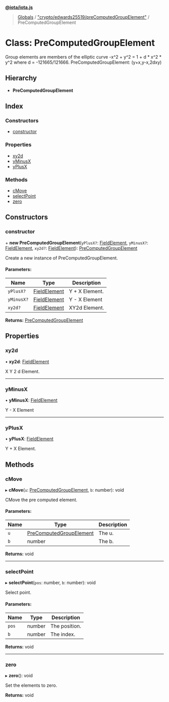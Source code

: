 **[@iota/iota.js](../README.md)**

> [Globals](../README.md) / ["crypto/edwards25519/preComputedGroupElement"](../modules/_crypto_edwards25519_precomputedgroupelement_.md) / PreComputedGroupElement

# Class: PreComputedGroupElement

Group elements are members of the elliptic curve -x^2 + y^2 = 1 + d * x^2 *
y^2 where d = -121665/121666.
PreComputedGroupElement: (y+x,y-x,2dxy)

## Hierarchy

* **PreComputedGroupElement**

## Index

### Constructors

* [constructor](_crypto_edwards25519_precomputedgroupelement_.precomputedgroupelement.md#constructor)

### Properties

* [xy2d](_crypto_edwards25519_precomputedgroupelement_.precomputedgroupelement.md#xy2d)
* [yMinusX](_crypto_edwards25519_precomputedgroupelement_.precomputedgroupelement.md#yminusx)
* [yPlusX](_crypto_edwards25519_precomputedgroupelement_.precomputedgroupelement.md#yplusx)

### Methods

* [cMove](_crypto_edwards25519_precomputedgroupelement_.precomputedgroupelement.md#cmove)
* [selectPoint](_crypto_edwards25519_precomputedgroupelement_.precomputedgroupelement.md#selectpoint)
* [zero](_crypto_edwards25519_precomputedgroupelement_.precomputedgroupelement.md#zero)

## Constructors

### constructor

\+ **new PreComputedGroupElement**(`yPlusX?`: [FieldElement](_crypto_edwards25519_fieldelement_.fieldelement.md), `yMinusX?`: [FieldElement](_crypto_edwards25519_fieldelement_.fieldelement.md), `xy2d?`: [FieldElement](_crypto_edwards25519_fieldelement_.fieldelement.md)): [PreComputedGroupElement](_crypto_edwards25519_precomputedgroupelement_.precomputedgroupelement.md)

Create a new instance of PreComputedGroupElement.

#### Parameters:

Name | Type | Description |
------ | ------ | ------ |
`yPlusX?` | [FieldElement](_crypto_edwards25519_fieldelement_.fieldelement.md) | Y + X Element. |
`yMinusX?` | [FieldElement](_crypto_edwards25519_fieldelement_.fieldelement.md) | Y - X Element |
`xy2d?` | [FieldElement](_crypto_edwards25519_fieldelement_.fieldelement.md) | XY2d Element.  |

**Returns:** [PreComputedGroupElement](_crypto_edwards25519_precomputedgroupelement_.precomputedgroupelement.md)

## Properties

### xy2d

•  **xy2d**: [FieldElement](_crypto_edwards25519_fieldelement_.fieldelement.md)

X Y 2 d Element.

___

### yMinusX

•  **yMinusX**: [FieldElement](_crypto_edwards25519_fieldelement_.fieldelement.md)

Y - X Element

___

### yPlusX

•  **yPlusX**: [FieldElement](_crypto_edwards25519_fieldelement_.fieldelement.md)

Y + X Element.

## Methods

### cMove

▸ **cMove**(`u`: [PreComputedGroupElement](_crypto_edwards25519_precomputedgroupelement_.precomputedgroupelement.md), `b`: number): void

CMove the pre computed element.

#### Parameters:

Name | Type | Description |
------ | ------ | ------ |
`u` | [PreComputedGroupElement](_crypto_edwards25519_precomputedgroupelement_.precomputedgroupelement.md) | The u. |
`b` | number | The b.  |

**Returns:** void

___

### selectPoint

▸ **selectPoint**(`pos`: number, `b`: number): void

Select point.

#### Parameters:

Name | Type | Description |
------ | ------ | ------ |
`pos` | number | The position. |
`b` | number | The index.  |

**Returns:** void

___

### zero

▸ **zero**(): void

Set the elements to zero.

**Returns:** void
